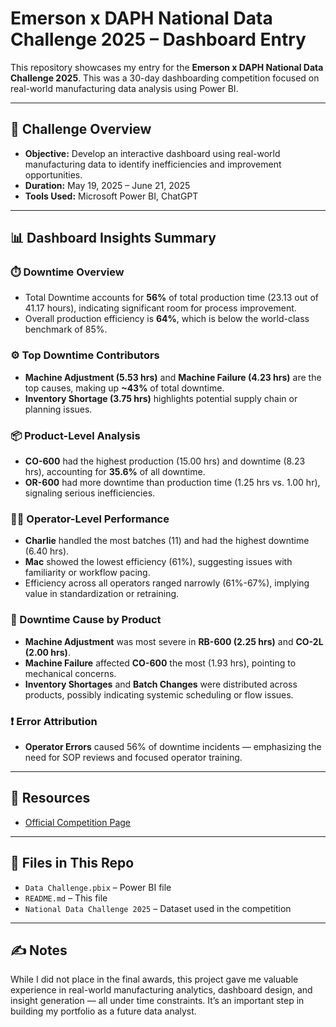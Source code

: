 # Emerson x DAPH National Data Challenge 2025 – Dashboard Entry

This repository showcases my entry for the **Emerson x DAPH National Data Challenge 2025**. This was a 30-day dashboarding competition focused on real-world manufacturing data analysis using Power BI.

---

## 🏁 Challenge Overview

- **Objective:** Develop an interactive dashboard using real-world manufacturing data to identify inefficiencies and improvement opportunities.
- **Duration:** May 19, 2025 – June 21, 2025
- **Tools Used:** Microsoft Power BI, ChatGPT

---

## 📊 Dashboard Insights Summary

### ⏱️ Downtime Overview
- Total Downtime accounts for **56%** of total production time (23.13 out of 41.17 hours), indicating significant room for process improvement.
- Overall production efficiency is **64%**, which is below the world-class benchmark of 85%.

### ⚙️ Top Downtime Contributors
- **Machine Adjustment (5.53 hrs)** and **Machine Failure (4.23 hrs)** are the top causes, making up **~43%** of total downtime.
- **Inventory Shortage (3.75 hrs)** highlights potential supply chain or planning issues.

### 📦 Product-Level Analysis
- **CO-600** had the highest production (15.00 hrs) and downtime (8.23 hrs), accounting for **35.6%** of all downtime.
- **OR-600** had more downtime than production time (1.25 hrs vs. 1.00 hr), signaling serious inefficiencies.

### 👨‍🏭 Operator-Level Performance
- **Charlie** handled the most batches (11) and had the highest downtime (6.40 hrs).
- **Mac** showed the lowest efficiency (61%), suggesting issues with familiarity or workflow pacing.
- Efficiency across all operators ranged narrowly (61%-67%), implying value in standardization or retraining.

### 🧩 Downtime Cause by Product
- **Machine Adjustment** was most severe in **RB-600 (2.25 hrs)** and **CO-2L (2.00 hrs)**.
- **Machine Failure** affected **CO-600** the most (1.93 hrs), pointing to mechanical concerns.
- **Inventory Shortages** and **Batch Changes** were distributed across products, possibly indicating systemic scheduling or flow issues.

### ❗ Error Attribution
- **Operator Errors** caused 56% of downtime incidents — emphasizing the need for SOP reviews and focused operator training.

---

## 🔗 Resources
- [Official Competition Page](https://datasenseph.com/national-data-challenge-2025/)

---

## 📁 Files in This Repo
- `Data Challenge.pbix` – Power BI file 
- `README.md` – This file
- `National Data Challenge 2025` – Dataset used in the competition 

---

## ✍️ Notes
While I did not place in the final awards, this project gave me valuable experience in real-world manufacturing analytics, dashboard design, and insight generation — all under time constraints. It’s an important step in building my portfolio as a future data analyst.


